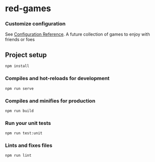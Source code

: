 # red-games

### Customize configuration

See [Configuration Reference](https://cli.vuejs.org/config/).
A future collection of games to enjoy with friends or foes

## Project setup

```
npm install
```

### Compiles and hot-reloads for development

```
npm run serve
```

### Compiles and minifies for production

```
npm run build
```

### Run your unit tests

```
npm run test:unit
```

### Lints and fixes files

```
npm run lint
```
